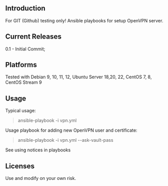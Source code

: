## Introduction
For GIT (Github) testing only! Ansible playbooks for setup OpenVPN server.
## Current Releases
0.1 - Initial Commit; <br />
## Platforms
Tested with Debian 9, 10, 11, 12, Ubuntu Server 18,20, 22, CentOS 7, 8, CentOS Stream 9 
## Usage
Typical usage:
> ansible-playbook -i vpn.yml

Usage playbook for adding new OpenVPN user and certificate:
> ansible-playbook -i vpn.yml --ask-vault-pass

See using notices in playbooks
## Licenses
Use and modify on your own risk.
